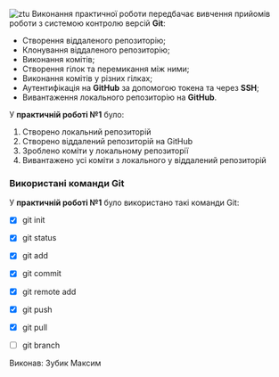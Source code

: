 
![ztu](https://media.ztu.edu.ua/wp-content/uploads/2020/02/Group-6-1-1536x465.png)
Виконання практичної роботи передбачає вивчення прийомів роботи з системою контролю версій **Git**:

- Створення віддаленого репозиторію;
- Клонування віддаленого репозиторію;
- Виконання комітів;
- Створення гілок та перемикання між ними;
- Виконання комітів у різних гілках;
- Аутентифікація на **GitHub** за допомогою токена та через **SSH**;
- Вивантаження локального репозиторію на **GitHub**.


У **практичній роботі №1** було:
  1. Створено локальний репозиторій
  2. Створено віддалений репозиторій на GitHub
  3. Зроблено коміти у локальному репозиторії
  4. Вивантажено усі коміти з локального у віддалений репозиторій


### Використані команди Git


У **практичній роботі №1** було використано такі команди Git:

- [x] git init
- [x] git status
- [x] git add
- [x] git commit
- [x] git remote add
- [x] git push
- [x] git pull
- [ ] git branch




Виконав: Зубик Максим




